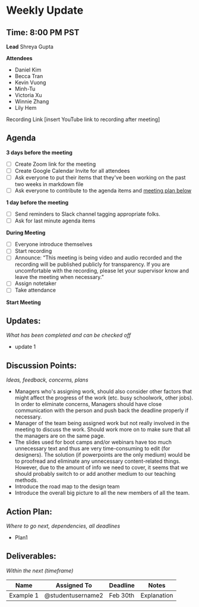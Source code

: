 # Weekly Update
## Time: 8:00 PM PST

**Lead**
Shreya Gupta

**Attendees**
* Daniel Kim
* Becca Tran
* Kevin Vuong
* Minh-Tu
* Victoria Xu
* Winnie Zhang
* Lily Hem

Recording Link
[insert YouTube link to recording after meeting]

## Agenda
**3 days before the meeting**
- [ ] Create Zoom link for the meeting
- [ ] Create Google Calendar Invite for all attendees
- [ ] Ask everyone to put their items that they've been working on the past two weeks in markdown file
- [ ] Ask everyone to contribute to the agenda items and [meeting plan below](https://github.com/bitprj/meetings/people/team/04-02-2020_weeklymeeting.md#updates)

**1 day before the meeting**
- [ ] Send reminders to Slack channel tagging appropriate folks. 
- [ ] Ask for last minute agenda items

**During Meeting**
- [ ] Everyone introduce themselves
- [ ] Start recording
- [ ] Announce:
“This meeting is being video and audio recorded and the recording will be published publicly for transparency. If you are uncomfortable with the recording, please let your supervisor know and leave the meeting when necessary.”
- [ ] Assign notetaker
- [ ] Take attendance

**Start Meeting**

## Updates:
*What has been completed and can be checked off*
* update 1

## Discussion Points:
*Ideas, feedback, concerns, plans*

* Managers who's assigning work, should also consider other factors that might affect the progress of the work (etc. busy schoolwork, other jobs). In order to eliminate concerns, Managers should have close communication with the person and push back the deadline properly if necessary.
* Manager of the team being assigned work but not really involved in the meeting to discuss the work. Should work more on to make sure that all the managers are on the same page.
* The slides used for boot camps and/or webinars have too much unnecessary text and thus are very time-consuming to edit (for designers). The solution (if powerpoints are the only medium) would be to proofread and eliminate any unnecessary content-related things. However, due to the amount of info we need to cover, it seems that we should probably switch to or add another medium to our teaching methods.
* Introduce the road map to the design team
* Introduce the overall big picture to all the new members of all the team.

## Action Plan:
*Where to go next, dependencies, all deadlines*
* Plan1

## Deliverables:
*Within the next (timeframe)*

Name  | Assigned To | Deadline | Notes
------|-------------|----------|------
Example 1 | @studentusername2 | Feb 30th | Explanation
